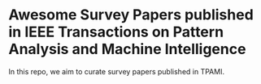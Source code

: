 # Awesome Survey Papers published in IEEE Transactions on Pattern Analysis and Machine Intelligence
In this repo, we aim to curate survey papers published in TPAMI.
